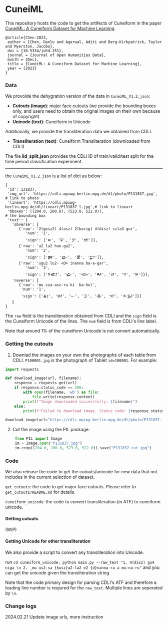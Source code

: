 # CuneiML

This repository hosts the code to get the artifects of Cuneiform in the paper [CuneiML: A Cuneiform Dataset for Machine Learning](https://openhumanitiesdata.metajnl.com/articles/10.5334/johd.151). 


```
@article{Chen-2023,
 author = {Chen, Danlu and Agarwal, Aditi and Berg-Kirkpatrick, Taylor and Myerston, Jacobo},
 doi = {10.5334/johd.151},
 journal = {Journal of Open Humanities Data},
 month = {Dec},
 title = {CuneiML: A Cuneiform Dataset for Machine Learning},
 year = {2023}
}
```

### Data

 We provoide the dehygration version of the data in `CuneiML_V1.2.json`:

- **Cutouts (image)**: major face cutouts (we provide the bounding boxes only, and users need to obtain the orignal images on their own because of copyright)
- **Unicode (text)**: Cuneiform in Unicode

Additionally, we provide the transliteration data we obtained from CDLI.

- **Transliteration (text)**: Cuneiform Transliteration (downloaded from CDLI)


The file **iid_split.json** provides the CDLI ID of train/valid/test split for the time period classification experiment.


---
the `CuneiML_V1.2.json` is a list of dict as below:

```
{
 'id': 131837,
 'img_url': 'https://cdli.mpiwg-berlin.mpg.de/dl/photo/P131837.jpg',    # link to photo
 'lineart': 'https://cdli.mpiwg-berlin.mpg.de/dl/lineart/P131837_l.jpg',# link to lineart
 'bboxes': ((204.0, 200.0), (523.0, 522.0)),                               # the bounding box
 'text': {
   'obverse': [
      {'raw': '2(gesz2) 4(asz) 2(barig) 4(disz) sila3 gur',
         'num': '1',
         'sign': ['𒐂', '𒐉', '𒋡', '𒄥']},
      {'raw': 'a2 lu2 hun-ga2', 
         'num': '2', 
         'sign': ['𒀉', '𒇽', '𒂠', '𒂷']},
      {'raw': 'ugu2 lu2- <D> inanna ba-a-gar',
         'num': '3',
         'sign': ['𒀀𒅗', '𒇽', '<D>', '𒈹', '𒁀', '𒀀', '𒃻']}],
   'reverse': [
      {'raw': 'mu sza-asz-ru ki  ba-hul',
       'num': '1',
       'sign': ['𒈬', '𒊭', '𒀸', '𒊒', '𒆠', '𒁀', '𒅆𒌨']}]
   }
}
```

The `raw` field is the transliteration obtained from CDLI and the `sign` field is the Cuneiform Unicode of the lines. The `num` field is from CDLI's line label.

Note that around 1% of the cuneiform Unicode is not convert automatically.

### Getting the cutouts

1. Downlad the images on your own the photographs of each table from CDLI. `P100001.jpg` is the photograph of Tablet `id=100001`. For example:

```python
import requests

def download_image(url, filename):
    response = requests.get(url)
    if response.status_code == 200:
        with open(filename, 'wb') as file:
            file.write(response.content)
        print(f"Image downloaded successfully: {filename}")
    else:
        print(f"Failed to download image. Status code: {response.status_code}")

download_image(url="https://cdli.mpiwg-berlin.mpg.de/dl/photo/P131837.jpg", filename="P131837.jpg")
```

2. Cut the image using the PIL package:
   ```python
    from PIL import Image
    im = Image.open("P131837.jpg")
    im.crop((204.0, 200.0, 523.0, 522.0)).save("P131837_cut.jpg")
   ```


### Code

We also release the code to get the cutouts/unicode for new data that not includes in the current selection of dataset.

`get_cutouts`: the code to get major face cutouts.  Please refer to `get_cutouts/README.md` for details.

`cuneiform_unicode`: the code to convert transliteration (in ATF) to cuneiform unicode.

#### Getting cutouts

(WIP) 

#### Getting Unicode for other transliteration

We also provide a script to convert any transliteration into Unicode.

run `cd cuneiform_unicode; python main.py --raw_text "1. 4(disz) gu4 niga \n 2. _mu us2-sa {kusz}a2-la2 e2 {d}nanna-ra a mu-na-ru"` and you can get the unicode given the transliteration string.

Note that the code primary design for parsing CDLI's ATF and therefore a leading line number is reqiured for the `raw_text`. Multiple lines are seperated by `\n`.

### Change logs

2024.02.21 Update image urls, more instruction